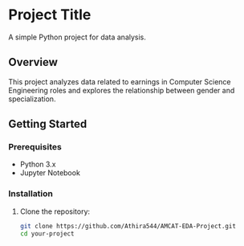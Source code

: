 # Project Title

A simple Python project for data analysis.

## Overview

This project analyzes data related to earnings in Computer Science Engineering roles and explores the relationship between gender and specialization.

## Getting Started

### Prerequisites

- Python 3.x
- Jupyter Notebook

### Installation

1. Clone the repository:

   ```bash
   git clone https://github.com/Athira544/AMCAT-EDA-Project.git
   cd your-project
